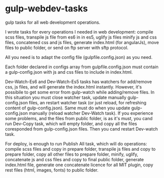 # gulp-webdev-tasks
gulp tasks for all web development operations.

I wrote tasks for every operations I needed in web development: compile scss files, transpile js file from es6 in in es5, uglify js files minify js and css files, concatened css and js files, generate index.html (for angularJs), move files to public folder, or send on ftp server with sftp protocol.

All you need is to adapt the config file (gulpfile.config.json) as you need. 

Each folder declared in configs array from gulpfile.config.json must contain a gulp-config.json with js and css files to include in index.html.

Dev-Watch-Es6 and Dev-Watch-Es5 tasks has watchers for add/remove css, js files, and will generate the index.html instantly. However, it's possibile to get some error from gulp-watch while adding/remove files. In this situation you must close watcher task, update manually gulp-config.json files, an restart watcher task (or just reload, for refreshing content of gulp-config.json). Same must do when you update gulp-config.json manually (reload watcher Dev-Watch task).
If you experience some problems, and the files from public folder, is as it's must, you cand run Dev-Copy task, which will empty folder, and copy all the files coresponded from gulp-config.json files. Then you cand restart Dev-watch task.

For deploy, is enough to run Publish All task, which will do operations: compile scss files and copy in prepare folder, transpile js files and copy to prepare folder, copy all other files to prepare folder, minify, uglify, concatenate js and css files and copy to final public folder, generate index.html file, generate one concatenate licence for all MIT plugin, copy rest files (html, images, fonts) to public folder.
